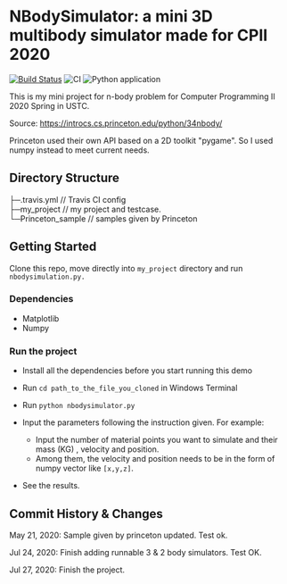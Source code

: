 # NBodySimulator: a mini 3D multibody simulator made for CPII 2020

[![Build Status](https://travis-ci.com/BC-Li/NbodySimulator.svg?token=Yyg3baLESvJZxgyG1jBY&branch=master)](https://travis-ci.com/BC-Li/NbodySimulator)  ![CI](https://github.com/BC-Li/NbodySimulator-2020-USTC/workflows/CI/badge.svg)  ![Python application](https://github.com/BC-Li/NbodySimulator-2020-USTC/workflows/Python%20application/badge.svg)

This is my mini project for n-body problem for Computer Programming II 2020 Spring in USTC.   

Source: https://introcs.cs.princeton.edu/python/34nbody/  

Princeton used their own API based on a 2D toolkit "pygame". So I used numpy instead to meet current needs.

## Directory Structure
├─.travis.yml  // Travis CI config  
├─my_project   // my project and testcase.  
└─Princeton_sample   // samples given by Princeton    

## Getting Started
Clone this repo, move directly into `my_project` directory and run `nbodysimulation.py.`

### Dependencies
* Matplotlib
* Numpy
### Run the project

* Install all the dependencies before you start running this demo

* Run `cd path_to_the_file_you_cloned` in Windows Terminal
* Run `python nbodysimulator.py` 
* Input the parameters following the instruction given. 
  For example: 
  * Input the number of material points you want to simulate and their mass (KG) , velocity and position. 
  * Among them, the velocity and position needs to be in the form of numpy vector like `[x,y,z]`.
* See the results.
## Commit History & Changes
May 21, 2020: Sample given by princeton updated. Test ok.  

Jul 24, 2020: Finish adding runnable 3 & 2 body simulators. Test OK. 

Jul 27, 2020: Finish the project.

